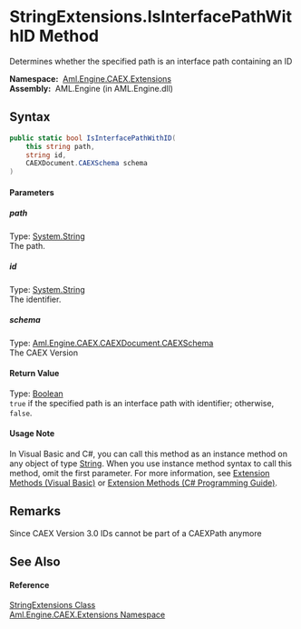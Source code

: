 StringExtensions.IsInterfacePathWithID Method
=============================================
Determines whether the specified path is an interface path containing an ID

  **Namespace:**  [Aml.Engine.CAEX.Extensions][1]  
  **Assembly:**  AML.Engine (in AML.Engine.dll)

Syntax
------

```csharp
public static bool IsInterfacePathWithID(
	this string path,
	string id,
	CAEXDocument.CAEXSchema schema
)
```

#### Parameters

##### *path*
Type: [System.String][2]  
The path.

##### *id*
Type: [System.String][2]  
The identifier.

##### *schema*
Type: [Aml.Engine.CAEX.CAEXDocument.CAEXSchema][3]  
The CAEX Version

#### Return Value
Type: [Boolean][4]  
`true` if the specified path is an interface path with identifier; otherwise, `false`.
#### Usage Note
In Visual Basic and C#, you can call this method as an instance method on any object of type [String][2]. When you use instance method syntax to call this method, omit the first parameter. For more information, see [Extension Methods (Visual Basic)][5] or [Extension Methods (C# Programming Guide)][6].

Remarks
-------
 Since CAEX Version 3.0 IDs cannot be part of a CAEXPath anymore 

See Also
--------

#### Reference
[StringExtensions Class][7]  
[Aml.Engine.CAEX.Extensions Namespace][1]  

[1]: ../README.md
[2]: https://docs.microsoft.com/dotnet/api/system.string
[3]: ../../Aml.Engine.CAEX/CAEXDocument_CAEXSchema/README.md
[4]: https://docs.microsoft.com/dotnet/api/system.boolean
[5]: https://docs.microsoft.com/dotnet/visual-basic/programming-guide/language-features/procedures/extension-methods
[6]: https://docs.microsoft.com/dotnet/csharp/programming-guide/classes-and-structs/extension-methods
[7]: README.md
[8]: https://www.automationml.org
[9]: ../../icons/logoShade.png
